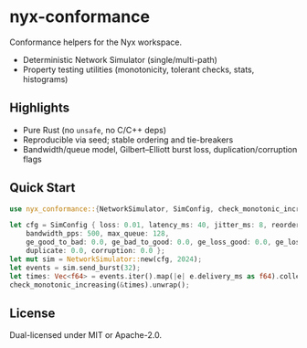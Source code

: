 # nyx-conformance

Conformance helpers for the Nyx workspace.

- Deterministic Network Simulator (single/multi-path)
- Property testing utilities (monotonicity, tolerant checks, stats, histograms)

## Highlights
- Pure Rust (no `unsafe`, no C/C++ deps)
- Reproducible via seed; stable ordering and tie-breakers
- Bandwidth/queue model, Gilbert–Elliott burst loss, duplication/corruption flags

## Quick Start

```rust
use nyx_conformance::{NetworkSimulator, SimConfig, check_monotonic_increasing};

let cfg = SimConfig { loss: 0.01, latency_ms: 40, jitter_ms: 8, reorder: 0.1,
    bandwidth_pps: 500, max_queue: 128,
    ge_good_to_bad: 0.0, ge_bad_to_good: 0.0, ge_loss_good: 0.0, ge_loss_bad: 0.0,
    duplicate: 0.0, corruption: 0.0 };
let mut sim = NetworkSimulator::new(cfg, 2024);
let events = sim.send_burst(32);
let times: Vec<f64> = events.iter().map(|e| e.delivery_ms as f64).collect();
check_monotonic_increasing(&times).unwrap();
```

## License
Dual-licensed under MIT or Apache-2.0.
